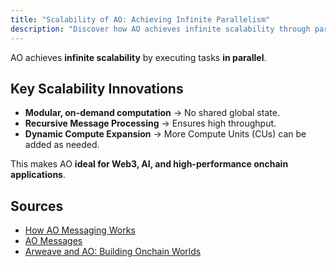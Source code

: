 ```yaml
---
title: "Scalability of AO: Achieving Infinite Parallelism"
description: "Discover how AO achieves infinite scalability through parallel task execution, modular computation, and dynamic resource expansion, making it perfect for decentralized applications."
---
```


AO achieves **infinite scalability** by executing tasks **in parallel**.

## **Key Scalability Innovations**
- **Modular, on-demand computation** → No shared global state.
- **Recursive Message Processing** → Ensures high throughput.
- **Dynamic Compute Expansion** → More Compute Units (CUs) can be added as needed.

This makes AO **ideal for Web3, AI, and high-performance onchain applications**.

## **Sources**
- [How AO Messaging Works](https://cookbook_ao.g8way.io/concepts/how-it-works.html)
- [AO Messages](https://cookbook_ao.g8way.io/concepts/messages.html)
- [Arweave and AO: Building Onchain Worlds](https://x.com/onlyarweave/status/1866971929179197847)